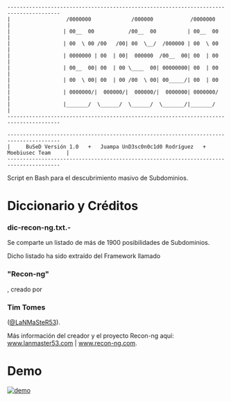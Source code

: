 ```
---------------------------------------------------------------------------------------
|                  /0000000             /000000            /0000000                   |
|                 | 00__  00           /00__  00          | 00__  00                  |
|                 | 00  \ 00 /00   /00| 00  \__/  /000000 | 00  \ 00                  |
|                 | 0000000 | 00  | 00|  000000  /00__  00| 00  | 00                  |
|                 | 00__  00| 00  | 00 \____  00| 00000000| 00  | 00                  |
|                 | 00  \ 00| 00  | 00 /00  \ 00| 00_____/| 00  | 00                  |
|                 | 0000000/|  000000/|  000000/|  0000000| 0000000/                  |
|                 |_______/  \______/  \______/  \_______/|_______/                   |
---------------------------------------------------------------------------------------

---------------------------------------------------------------------------------------
|     BuSeD Versión 1.0   +   Juampa UnD3sc0n0c1d0 Rodríguez   +   Moebiusec Team     |
---------------------------------------------------------------------------------------
```
Script en Bash para el descubrimiento masivo de Subdominios.

# Diccionario y Créditos
<h3>dic-recon-ng.txt.-</h3> Se comparte un listado de más de 1900 posibilidades de Subdominios.

Dicho listado ha sido extraído del Framework llamado <h3>"Recon-ng"</h3>, creado por <h3>Tim Tomes</h3> ([@LaNMaSteR53](https://twitter.com/LaNMaSteR53)).

Más información del creador y el proyecto Recon-ng aquí: www.lanmaster53.com | www.recon-ng.com.

# Demo
[![demo](https://asciinema.org/a/140159.png)](https://asciinema.org/a/140159?autoplay=1)
